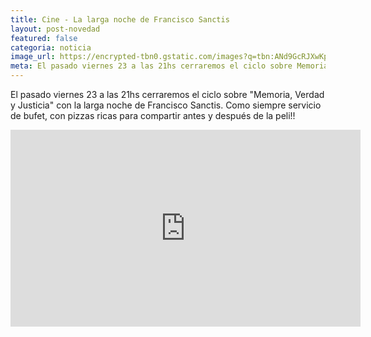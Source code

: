 ```yaml
---
title: Cine - La larga noche de Francisco Sanctis
layout: post-novedad
featured: false
categoria: noticia
image_url: https://encrypted-tbn0.gstatic.com/images?q=tbn:ANd9GcRJXwKp-Y435mmfJf2oCTxrPlA99NjKB-RyDlYo-xLlj1O1uTQr
meta: El pasado viernes 23 a las 21hs cerraremos el ciclo sobre Memoria, Verdad y Justicia con La larga noche de Francisco Sanctis
---
```


El pasado viernes 23 a las 21hs cerraremos el ciclo sobre "Memoria, Verdad y Justicia" con la larga noche de Francisco Sanctis. 
Como siempre servicio de bufet, con pizzas ricas para compartir antes y después de la peli!!

<iframe width="560" height="315" src="https://www.youtube.com/embed/O9QWPpplNCk" frameborder="0" allow="autoplay; encrypted-media" allowfullscreen></iframe>
